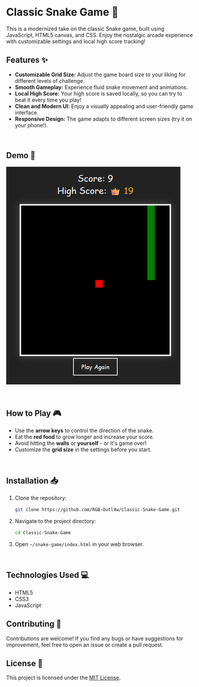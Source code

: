 # Classic Snake Game 🐍

This is a modernized take on the classic Snake game, built using JavaScript, HTML5 canvas, and CSS. Enjoy the nostalgic arcade experience with customizable settings and local high score tracking!

## Features ✨

- **Customizable Grid Size:** Adjust the game board size to your liking for different levels of challenge.
- **Smooth Gameplay:** Experience fluid snake movement and animations. 
- **Local High Score:**  Your high score is saved locally, so you can try to beat it every time you play!
- **Clean and Modern UI:**  Enjoy a visually appealing and user-friendly game interface.
- **Responsive Design:** The game adapts to different screen sizes (try it on your phone!).

<br>

## Demo 🚀

![Gameplay Showcase Gif](assets/classic-snake-gameplay-showcase.gif) 

<br>

## How to Play 🎮

- Use the **arrow keys** to control the direction of the snake.
- Eat the **red food** to grow longer and increase your score.
- Avoid hitting the **walls** or **yourself** - or it's game over!
- Customize the **grid size** in the settings before you start.

<br>

## Installation 📥

1. Clone the repository: 
   ```bash
   git clone https://github.com/RGB-Outl4w/Classic-Snake-Game.git 
   ```
2. Navigate to the project directory: 
   ```bash
   cd Classic-Snake-Game
   ```
3. Open `~/snake-game/index.html` in your web browser.

<br>

## Technologies Used 💻

- HTML5
- CSS3
- JavaScript


## Contributing 🤝

Contributions are welcome! If you find any bugs or have suggestions for improvement, feel free to open an issue or create a pull request.


## License 📄

This project is licensed under the [MIT License](LICENSE).
